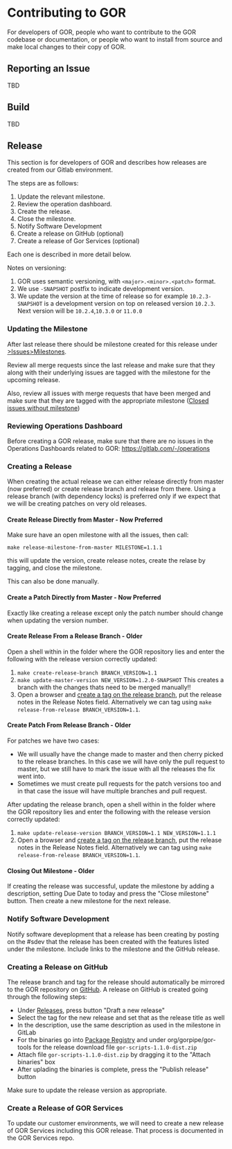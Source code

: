# Contributing to GOR

For developers of GOR, people who want to contribute to the GOR codebase or documentation, or people who want to install from source and make local changes to their copy of GOR.

## Reporting an Issue
TBD

## Build
TBD

## Release

This section is for developers of GOR and describes how releases are created from our Gitlab environment.

The steps are as follows:

1. Update the relevant milestone.
2. Review the operation dashboard.
3. Create the release.
4. Close the milestone.
5. Notify Software Development
6. Create a release on GitHub (optional)
7. Create a release of Gor Services (optional)

Each one is described in more detail below.

Notes on versioning:  
1. GOR uses semantic versioning, with `<major>.<minor>.<patch>` format.  
2. We use `-SNAPSHOT` postfix to indicate development version.  
3. We update the version at the time of release so for example `10.2.3-SNAPSHOT` is a development version on top on released version `10.2.3`.  Next version will be `10.2.4`,`10.3.0` or `11.0.0`

### Updating the Milestone

After last release there should be milestone created for this release under [>Issues>Milestones](https://gitlab.com/wuxi-nextcode/wxnc-gor/gor/-/milestones).

Review all merge requests since the last release and make sure that they along with their underlying issues are tagged with the milestone for the upcoming release.

Also, review all issues with merge requests that have been merged and make sure that they are tagged with the appropriate milestone ([Closed issues without milestone](https://gitlab.com/wuxi-nextcode/wxnc-gor/gor/-/issues/?sort=created_date&state=closed&milestone_title=None&first_page_size=20))

### Reviewing Operations Dashboard

Before creating a GOR release, make sure that there are no issues in the Operations Dashboards related to GOR: https://gitlab.com/-/operations

### Creating a Release
When creating the actual release we can either release directly from master (now preferred) or create release branch and release from there.
Using a release branch (with dependency locks) is preferred only if we expect that we will be creating patches on very old releases.


#### Create Release Directly from Master - Now Preferred

Make sure have an open milestone with all the issues, then call:

`make release-milestone-from-master MILESTONE=1.1.1`

this will update the version, create release notes, create the relase by tagging, and close the milestone.
     
This can also be done manually.

#### Create a Patch Directly from Master - Now Preferred

Exactly like creating a release except only the patch number should change when updating the version number.

#### Create Release From a Release Branch - Older

Open a shell within in the folder where the GOR repository lies and enter the following with the release version correctly updated:

1. `make create-release-branch BRANCH_VERSION=1.1`
2. `make update-master-version NEW_VERSION=1.2.0-SNAPSHOT`  This creates a branch with the changes thats need to be merged manually!!
3. Open a browser and [create a tag on the release branch](https://gitlab.com/wuxi-nextcode/wxnc-gor/gor/-/tags), put the release notes in the Release Notes field.  Alternatively we can tag using  `make release-from-release BRANCH_VERSION=1.1`.

#### Create Patch From Release Branch - Older

For patches we have two cases:
- We will usually have the change made to master and then cherry picked to the release branches.  In this case we will have only the pull request to master, but we still have to mark the issue with all the releases the fix went into.
- Sometimes we must create pull requests for the patch versions too and in that case the issue will have multiple branches and pull request.

After updating the release branch, open a shell within in the folder where the GOR repository lies and enter the following with the release version correctly updated:

1. `make update-release-version BRANCH_VERSION=1.1 NEW_VERSION=1.1.1`
2. Open a browser and [create a tag on the release branch](https://gitlab.com/wuxi-nextcode/wxnc-gor/gor/-/tags), put the release notes in the Release Notes field.  Alternatively we can tag using  `make release-from-release BRANCH_VERSION=1.1`.

#### Closing Out Milestone - Older

If creating the release was successful, update the milestone by adding a description, setting Due Date to today and press the "Close milestone" button. Then create a new milestone for the next release.

### Notify Software Development

Notify software deveplopment that a release has been creating by posting on the #sdev that the release has been created with the features listed under the milestone. Include links to the milestone and the GitHub release.

### Creating a Release on GitHub

The release branch and tag for the release should automatically be mirrored to the GOR repository on [GitHub](https://github.com/gorpipe/gor). A release on GitHub is created going through the following steps:

- Under [Releases](https://github.com/gorpipe/gor/releases), press button "Draft a new release"
- Select the tag for the new release and set that as the release title as well
- In the description, use the same description as used in the milestone in GitLab
- For the binaries go into [Package Registry](https://gitlab.com/wuxi-nextcode/wxnc-gor/gor/-/packages) and under org/gorpipe/gor-tools for the release download file `gor-scripts-1.1.0-dist.zip`
- Attach file `gor-scripts-1.1.0-dist.zip` by dragging it to the "Attach binaries" box
- After uplading the binaries is complete, press the "Publish release" button

Make sure to update the release version as appropriate.

### Create a Release of GOR Services

To update our customer environments, we will need to create a new release of GOR Services including this GOR release. That process is documented in the GOR Services repo.

